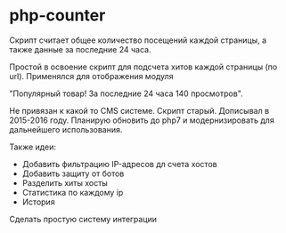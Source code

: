 # php-counter
Скрипт считает общее количество посещений каждой страницы, а также данные за последние 24 часа.


Простой в освоение скрипт для подсчета хитов каждой страницы (по url). Применялся для отображения модуля

"Популярный товар! За последние 24 часа 140 просмотров".

Не привязан к какой то CMS системе.
Скрипт старый. Дописывал в 2015-2016 году. Планирую обновить до php7 и модернизировать для дальнейшего использования.

Также идеи: 
* Добавить фильтрацию IP-адресов дл счета хостов
* Добавить защиту от ботов
* Разделить хиты хосты 
* Статистика по каждому ip
* История

Сделать простую систему интеграции
